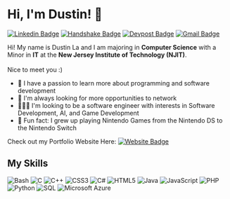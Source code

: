 # Hi, I'm Dustin! 👋
<p>
  
  [![Linkedin Badge](https://img.shields.io/badge/-dustin--la-0A66C2?style=flat&logo=Linkedin&logoColor=white&link=https://www.linkedin.com/in/dustin-la/)](https://www.linkedin.com/in/dustin-la/)
  [![Handshake Badge](https://img.shields.io/badge/-Handshake-FF2F1C?style=flat&logo=handshake&logoColor=white&link=https://njit.joinhandshake.com/stu/users/27534499)](https://njit.joinhandshake.com/stu/users/27534499)
  [![Devpost Badge](https://img.shields.io/badge/-Devpost-003E54?style=flat&logo=devpost&logoColor=white&link=https://devpost.com/drl3?ref_content=user-portfolio&ref_feature=portfolio&ref_medium=global-nav)](https://devpost.com/drl3?ref_content=user-portfolio&ref_feature=portfolio&ref_medium=global-nav)
  [![Gmail Badge](https://img.shields.io/badge/-drl3@njit.edu-EA4335?style=flat&logo=Gmail&logoColor=white&link=mailto:drl3@njit.edu)](mailto:drl3@njit.edu)
</p>

Hi! My name is Dustin La and I am majoring in **Computer Science** with a Minor in **IT** at the **New Jersey Institute of Technology (NJIT)**. <br><br>  Nice to meet you :)

- 🌱 I have a passion to learn more about programming and software development
- 🤝 I'm always looking for more opportunities to network
- 👨🏻‍💻 I'm looking to be a software engineer with interests in Software Development, AI, and Game Development
- 👾 Fun fact: I grew up playing Nintendo Games from the Nintendo DS to the Nintendo Switch

Check out my Portfolio Website Here:
[![Website Badge](https://img.shields.io/badge/-https://dustinlaa.github.io/-389C9C?style=flat&logo=Google-Chrome&logoColor=white&link=https://dustinlaa.github.io/)](https://dustinlaa.github.io/)

## My Skills
<p>
  <img alt="Bash" src="https://img.shields.io/badge/-Bash-4EAA25?logo=gnubash&logoColor=white&style=flat">
  <img alt="C" src="https://img.shields.io/badge/-C-A8B9CC?logo=c&logoColor=white&style=flat">
  <img alt="C++" src="https://img.shields.io/badge/-C++-00599C?logo=cplusplus&logoColor=white&style=flat">
  <img alt="CSS3" src="https://img.shields.io/badge/-CSS3-1572B6?logo=css3&logoColor=white&style=flat">
  <img alt="C#" src="https://img.shields.io/badge/-C%23-239120?logo=csharp&logoColor=white&style=flat">
  <img alt="HTML5" src="https://img.shields.io/badge/-HTML5-E34F26?logo=html5&logoColor=white&style=flat">
  <img alt="Java" src="https://img.shields.io/badge/-Java-ED8B00?logo=Java&logoColor=white&style=flat">
  <img alt="JavaScript" src="https://img.shields.io/badge/-JavaScript-F7DF1E?logo=javascript&logoColor=white&style=flat">
  <img alt="PHP" src="https://img.shields.io/badge/-PHP-777BB4?logo=php&logoColor=white&style=flat">
  <img alt="Python" src="https://img.shields.io/badge/-Python-3776AB?logo=python&logoColor=white&style=flat">
  <img alt="SQL" src="https://img.shields.io/badge/-SQL-4479A1?logo=sql&logoColor=white&style=flat">
  <img alt="Microsoft Azure" src="https://img.shields.io/badge/-Microsoft%20Azure-0078D4?logo=microsoftazure&logoColor=white&style=flat">
</p>
<!--
**dustinlaa/dustinlaa** is a ✨ _special_ ✨ repository because its `README.md` (this file) appears on your GitHub profile.

Here are some ideas to get you started:

- 🔭 I’m currently working on ...
- 🌱 I’m currently learning ...
- 👯 I’m looking to collaborate on ...
- 🤔 I’m looking for help with ...
- 💬 Ask me about ...
- 📫 How to reach me: ...
- 😄 Pronouns: ...
- ⚡ Fun fact: ...
-->

